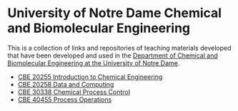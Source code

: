 # University of Notre Dame Chemical and Biomolecular Engineering

This is a collection of links and repositories of teaching materials developed that have been developed and used in the [Department of Chemical and Biomolecular Engineering at the University of Notre Dame](https://cbe.nd.edu/).

* [CBE 20255 Introduction to Chemical Engineering](http://jckantor.github.io/CBE20255/)
* [CBE 20258 Data and Computing]()
* [CBE 30338 Chemical Process Control]()
* [CBE 40455 Process Operations]()

